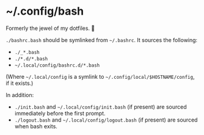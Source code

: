 # ~/.config/bash

Formerly the jewel of my dotfiles. 💎

`./bashrc.bash` should be symlinked from `~/.bashrc`. It sources the following:

- `./_*.bash`
- `./*.d/*.bash`
- `~/.local/config/bashrc.d/*.bash`

(Where `~/.local/config` is a symlink to `~/.config/local/$HOSTNAME/config`, if
it exists.)

In addition:

- `./init.bash` and `~/.local/config/init.bash` (if present) are sourced
  immediately before the first prompt.
- `./logout.bash` and `~/.local/config/logout.bash` (if present) are sourced
  when bash exits.
